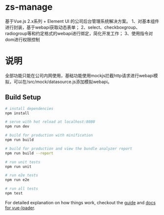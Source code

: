 # zs-manage #
基于Vue.js 2.x系列 + Element UI 的公司后台管理系统解决方案。
1、对基本组件进行封装，基于webapi获取动态表单；
2、select、checkboxgroup、radiogroup等和约定格式的webapi进行绑定，简化开发工作；
3、使用指令对dom进行权限控制
# 说明 #
全部功能只能在公司内网使用，基础功能使用mockjs拦截http请求进行webapi模拟，可以在/src/mock/datasource.js添加模拟webapi。
## Build Setup

``` bash
# install dependencies
npm install

# serve with hot reload at localhost:8080
npm run dev

# build for production with minification
npm run build

# build for production and view the bundle analyzer report
npm run build --report

# run unit tests
npm run unit

# run e2e tests
npm run e2e

# run all tests
npm test
```

For detailed explanation on how things work, checkout the [guide](http://vuejs-templates.github.io/webpack/) and [docs for vue-loader](http://vuejs.github.io/vue-loader).
